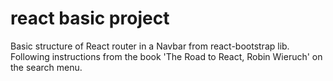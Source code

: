 # react basic project
Basic structure of React router in a Navbar from react-bootstrap lib.
Following instructions from the book 'The Road to React, Robin Wieruch' on the search menu.
